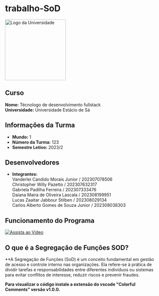 # trabalho-SoD 

<img src="https://imagensfree.com.br/wp-content/uploads/2019/12/logo-estacio-vertical-com-sombra-980x893.jpg" alt="Logo da Universidade" width="200" height="200">

## Curso
**Nome:** Técnologo de desenvolvimento fullstack  
**Universidade:** Universidade Estácio de Sá

## Informações da Turma
- **Mundo:** 1
- **Número da Turma:** 123
- **Semestre Letivo:** 2023/2

## Desenvolvedores
- **Integrantes:**  
  Vanderlei Candido Morais Junior / 202307078506  
  Christopher Willy Pazetto /  202307632317  
  Gabriela Padilha Ferreira / 202307333476  
  Daiana Maira de Oliveira Lascala / 202308199951  
  Lucas Zaaitar Jabbour Stilben / 202308029134  
  Carlos Alberto Gomes de Souza Junior / 202308038303  

## Funcionamento do Programa

[![Assista ao Vídeo](https://img.youtube.com/vi/BOnDOOL8LSY/0.jpg)](https://www.youtube.com/watch?v=BOnDOOL8LSY)

## O que é a Segregação de Funções SOD?

**A Segregação de Funções (SoD) é um conceito fundamental em gestão de acesso e controle interno nas organizações. Ela refere-se à prática de dividir tarefas e responsabilidades entre diferentes indivíduos ou sistemas para evitar conflitos de interesse, reduzir riscos e prevenir fraudes.

**Para visualizar o código instale a extensão do vscode "Colorful Comments" versão v1.0.0.**
